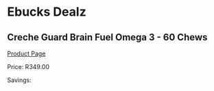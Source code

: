 
# Ebucks Dealz
## Creche Guard Brain Fuel Omega 3 - 60 Chews
[Product Page](https://www.ebucks.com/web/shop/productSelected.do?prodId=1186047537&catId=1133291653)

Price: R349.00

Savings: 


	
